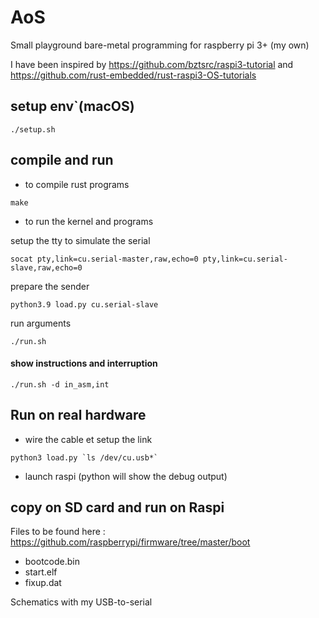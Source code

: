 # AoS

Small playground bare-metal programming for raspberry pi 3+ (my own)

I have been inspired by https://github.com/bztsrc/raspi3-tutorial and https://github.com/rust-embedded/rust-raspi3-OS-tutorials


## setup env`(macOS)

```./setup.sh```

## compile and run 

* to compile rust programs

```make```

* to run the kernel and programs

setup the tty to simulate the serial 

```socat pty,link=cu.serial-master,raw,echo=0 pty,link=cu.serial-slave,raw,echo=0```

prepare the sender 

```python3.9 load.py cu.serial-slave```

run arguments

```./run.sh```

#### show instructions and interruption

```./run.sh -d in_asm,int ```


## Run on real hardware 

* wire the cable et setup the link 

```python3 load.py `ls /dev/cu.usb*` ```

* launch raspi (python will show the debug output)

## copy on SD card and run on Raspi

Files to be found here : 
https://github.com/raspberrypi/firmware/tree/master/boot

 - bootcode.bin
 - start.elf
 - fixup.dat

Schematics with my USB-to-serial 


